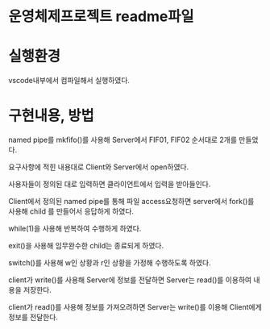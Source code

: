 운영체제프로젝트 readme파일
=====================
# 실행환경
vscode내부에서 컴파일해서 실행하였다.

# 구현내용, 방법
named pipe를 mkfifo()를 사용해 Server에서 FIF01, FIF02 순서대로 2개를 만들었다.

요구사항에 적힌 내용대로 Client와 Server에서 open하였다.

사용자들이 정의된 대로 입력하면 클라이언트에서 입력을 받아들인다. 

Client에서 정의된 named pipe를 통해 파일 access요청하면 server에서 fork()를 사용해 child 를 만들어서 응답하게 하였다.

while(1)을 사용해 반복하여 수행하게 하였다. 

exit()을 사용해 임무완수한 child는 종료되게 하였다.

switch()를 사용해 w인 상황과 r인 상황을 가정해 수행하도록 하였다.

client가 write()를 사용해 Server에 정보를 전달하면 Server는 read()를 이용하여 내용을 저장한다.

client가 read()를 사용해 정보를 가져오려하면 Server는 write()를 이용해 Client에게 정보를 전달한다.



<!--
**imminsoo/imminsoo** is a ✨ _special_ ✨ repository because its `README.md` (this file) appears on your GitHub profile.

Here are some ideas to get you started:

- 🔭 I’m currently working on ...
- 🌱 I’m currently learning ...
- 👯 I’m looking to collaborate on ...
- 🤔 I’m looking for help with ...
- 💬 Ask me about ...
- 📫 How to reach me: ...
- 😄 Pronouns: ...
- ⚡ Fun fact: ...
-->
